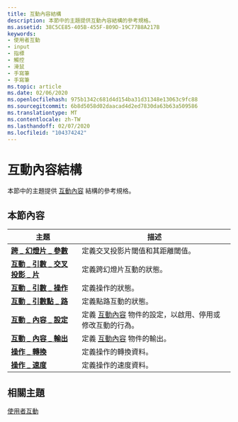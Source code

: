```yaml
---
title: 互動內容結構
description: 本節中的主題提供互動內容結構的參考規格。
ms.assetid: 38C5CE85-405B-455F-809D-19C77B8A217B
keywords:
- 使用者互動
- input
- 指標
- 觸控
- 滑鼠
- 手寫筆
- 手寫筆
ms.topic: article
ms.date: 02/06/2020
ms.openlocfilehash: 975b1342c681d4d154ba31d31348e13063c9fc88
ms.sourcegitcommit: 6b8d5058d02daacad4d2ed7830da63b63a509586
ms.translationtype: MT
ms.contentlocale: zh-TW
ms.lasthandoff: 02/07/2020
ms.locfileid: "104374242"
---
```

# <a name="interaction-context-structures"></a>互動內容結構

本節中的主題提供 [互動內容](interaction-context-portal.md) 結構的參考規格。

## <a name="in-this-section"></a>本節內容

| 主題 | 描述 |
|---|---|
| [**跨 \_ 幻燈片 \_ 參數**](/windows/win32/api/interactioncontext/ns-interactioncontext-cross_slide_parameter)<br/>                           | 定義交叉投影片閾值和其距離閾值。<br/>                                                                                                    |
| [**互動 \_ 引數 \_ 交叉投影 \_ 片**](/windows/win32/api/interactioncontext/ns-interactioncontext-interaction_arguments_cross_slide)<br/>  | 定義跨幻燈片互動的狀態。<br/>                                                                                                                |
| [**互動 \_ 引數 \_ 操作**](/windows/win32/api/interactioncontext/ns-interactioncontext-interaction_arguments_manipulation)<br/> | 定義操作的狀態。<br/>                                                                                                                             |
| [**互動 \_ 引數點 \_ 路**](/windows/win32/api/interactioncontext/ns-interactioncontext-interaction_arguments_tap)<br/>                   | 定義點路互動的狀態。<br/>                                                                                                                        |
| [**互動 \_ 內容 \_ 設定**](/windows/win32/api/interactioncontext/ns-interactioncontext-interaction_context_configuration)<br/>   | 定義 [互動內容](interaction-context-portal.md) 物件的設定，以啟用、停用或修改互動的行為。<br/> |
| [**互動 \_ 內容 \_ 輸出**](/windows/win32/api/interactioncontext/ns-interactioncontext-interaction_context_output)<br/>                 | 定義 [互動內容](interaction-context-portal.md) 物件的輸出。<br/>                                                                          |
| [**操作 \_ 轉換**](/windows/win32/api/interactioncontext/ns-interactioncontext-manipulation_transform)<br/>                          | 定義操作的轉換資料。<br/>                                                                                                              |
| [**操作 \_ 速度**](/windows/win32/api/interactioncontext/ns-interactioncontext-manipulation_velocity)<br/>                            | 定義操作的速度資料。<br/>                                                                                                                     |
## <a name="related-topics"></a>相關主題

[使用者互動](../user-interaction.md)
